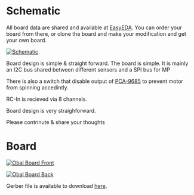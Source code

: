 # Schematic


All board data are shared and available at [EasyEDA](https://oshwlab.com/mohammad.hefny/Ardupilot-OBAL-FCB "EasyEDA"). You can order your board from there, or clone the board and make your modification and get your own board.

[![Schematic](https://raw.githubusercontent.com/HefnySco/OBAL/main/images/ObalSchematic.png "Obal Schematic")](https://raw.githubusercontent.com/HefnySco/OBAL/main/images/ObalSchematic.png "Obal Schematic")


Board design is simple & straight forward. The board is simple. It is mainly an I2C bus shared between different sensors and a SPI bus for MP

There is also a switch that disable output of [PCA-9685](https://cdn-shop.adafruit.com/datasheets/PCA9685.pdf) to prevent motor from spinning accedintly.

RC-In is recieved via 8 channels.


Board design is very straighforward.



Please contrinute & share your thoughts

# Board 

[![Obal Board Front](https://raw.githubusercontent.com/HefnySco/OBAL/main/images/obal_board_front.png "Obal Schematic")](https://raw.githubusercontent.com/HefnySco/OBAL/main/images/obal_board_front.png "Obal Board Front")


[![Obal Board Back](https://raw.githubusercontent.com/HefnySco/OBAL/main/images/obal_board_back.png "Obal Schematic")](https://raw.githubusercontent.com/HefnySco/OBAL/main/images/obal_board_back.png "Obal Board Back")



Gerber file is available to download [here](https://github.com/HefnySco/OBAL/tree/main/Hardware).